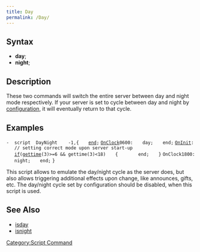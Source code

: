```yaml
---
title: Day
permalink: /Day/
---
```


Syntax
------

-   **day**;
-   **night**;

Description
-----------

These two commands will switch the entire server between day and night mode respectively. If your server is set to cycle between day and night by [configuration](/:Category:Configuration "wikilink"), it will eventually return to that cycle.

Examples
--------

`-  script  DayNight    -1,{`
`   `[`end`](/end "wikilink")`;`
[`OnClock`](/OnClock "wikilink")`0600:`
`   day;`
`   end;`
[`OnInit`](/OnInit "wikilink")`:`
`   // setting correct mode upon server start-up`
`   `[`if`](/if "wikilink")`(`[`gettime`](/gettime "wikilink")`(3)>=6 && gettime(3)<18)`
`   {`
`       end;`
`   }`
`OnClock1800:`
`   night;`
`   end;`
`}`

This script allows to emulate the day/night cycle as the server does, but also allows triggering additional effects upon change, like announces, gifts, etc. The day/night cycle set by configuration should be disabled, when this script is used.

See Also
--------

-   [isday](/isday "wikilink")
-   [isnight](/isnight "wikilink")

[Category:Script Command](/Category:Script_Command "wikilink")